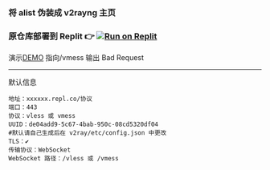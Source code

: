 
### 将 alist 伪装成 v2rayng 主页

### 原仓库部署到 Replit 👉 [![Run on Replit](https://replit.com/badge/github/alanlichen/dpp-on-repl)](https://replit.com/github/sbwml/hello-repl)

演示[DEMO](https://alist.pigpigeon.repl.co)
指向/vmess 输出 Bad Request

---------------------

默认信息
```
地址：xxxxxx.repl.co/协议
端口：443
协议：vless 或 vmess
UUID：de04add9-5c67-4bab-950c-08cd5320df04 
#默认请自己生成后在 v2ray/etc/config.json 中更改
TLS：✔
传输协议：WebSocket
WebSocket 路径：/vless 或 /vmess
```
